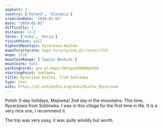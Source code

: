 ```yaml
---
asphalt: 2
country: ['Poland', 'Slovakia']
creationDate: '2020-03-03'
date: "2019-05-02"
difficulty: 1
distance: 13.2
ferns: ['Kuba', 'Daria']
finishPoint: null
highestMountain: Rycerzowa Wielka
mapaTurystyczna: mapa-turystyczna.pl/route/r1l5
mnpm: 1226
mountainRange: ['Żywiec Beskids']
mountains: null
parkingCords: goo.gl/maps/3HfqqcH2W9mDpKdb8
startingPoint: Soblówka
title: Rycerzowa Wielka, from Soblówka
type: tour
wiki: https://pl.wikipedia.org/wiki/Wielka_Rycerzowa
---
```


Polish 3-day holidays, Majówka! 2nd day in the mountains. This time, Rycerzowa from Soblówka. I was in this village for the first time in life. It is a very nice one, I recommend it.

The trip was very easy, it was quite winddy but worth.
